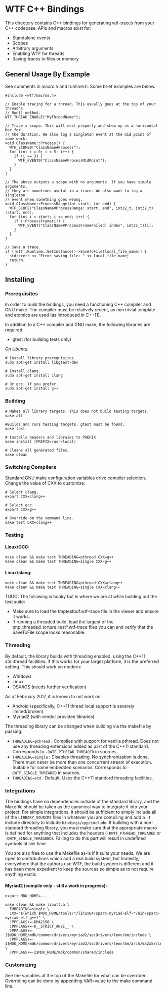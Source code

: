 WTF C++ Bindings
================

This directory contains C++ bindings for generating wtf-traces from your C++ codebase. APIs and macros exist for:

-   Standalone events
-   Scopes
-   Arbitrary arguments
-   Enabling WTF for threads
-   Saving traces to files or memory

General Usage By Example
------------------------

See comments in macro.h and runtime.h. Some brief examples are below.

    #include <wtf/macros.h>

    // Enable tracing for a thread. This usually goes at the top of your thread's
    // Run() method.
    WTF_THREAD_ENABLE("MyThreadName");

    // Trace a scope. This will nest properly and show up as a horizontal bar for
    // the duration. We also log a singleton event at the mid point of some work.
    void ClassName::Process() {
      WTF_SCOPE0("ClassName#Process");
      for (int i = 0; i < 5; i++) {
        if (i == 3) {
          WTF_EVENT0("ClassName#ProcessMidPoint");
        }
      }
    }

    // The above outputs a scope with no arguments. If you have simple arguments,
    // they are sometimes useful in a trace. We also want to log a singleton
    // event when something goes wrong.
    void ClassName::ProcessRange(int start, int end) {
      WTF_SCOPE("ClassName#ProcessRange: start, end", int32_t, int32_t)(start, end);
      for (int i = start; i <= end; i++) {
        if (!ProcessFrame(i)) {
          WTF_EVENT("ClassName#ProcessFrameFailed: index", int32_t)(i);
        }
      }
    }

    // Save a trace.
    if (!wtf::Runtime::GetInstance()->SaveToFile(local_file_name)) {
      std::cerr << "Error saving file: " << local_file_name;
      return;
    }

Installing
----------

### Prerequisites

In order to build the bindings, you need a functioning C++ compiler and GNU make. The compiler must be relatively recent, as non trivial template and atomics are used (as introduced in C++11).

In addition to a C++ compiler and GNU make, the following libraries are required:

-   gtest (for building tests only)

*On Ubuntu:*

    # Install library prerequisites.
    sudo apt-get install libgtest-dev

    # Install clang.
    sudo apt-get install clang

    # Or gcc, if you prefer.
    sudo apt-get install g++

### Building

    # Makes all library targets. This does not build testing targets.
    make all

    #Builds and runs testing targets. gtest must be found.
    make test

    # Installs headers and libraies to PREFIX
    make install [PREFIX=/usr/local]

    # Cleans all generated files.
    make clean

### Switching Compilers

Standard GNU make configuration variables drive compiler selection. Change the value of CXX to customize:

    # Select clang.
    export CXX=clang++

    # Select gcc.
    export CXX=g++

    # Override on the command line.
    make test CXX=clang++

### Testing

#### Linux/GCC:

    make clean && make test THREADING=pthread CXX=g++
    make clean && make test THREADING=single CXX=g++

#### Linux/clang:

    make clean && make test THREADING=pthread CXX=clang++
    make clean && make test THREADING=single CXX=clang++

TODO: The following is hoaky but is where we are at while building out the test suite:

-   Make sure to load the tmptestbuf.wtf-trace file in the viewer and ensure it works.
-   If running a threaded build, load the largest of the tmp\_threaded\_torture\_test\*.wtf-trace files you can and verify that the SaveToFile scope looks reasonable.

### Threading

By default, the library builds with threading enabled, using the C++11 std::thread facilities. If this works for your target platform, it is the preferred setting. This should work on modern:

-   Windows
-   Linux
-   OSX/iOS (needs further verification)

As of February 2017, it is known to not work on:

-   Android (specifically, C++11 thread local support is severely limited/broken)
-   Myriad2 (with vendor provided libraries)

The threading library can be changed when building via the makefile by passing:

-   `THREADING=pthread` : Compiles with support for vanilla pthread. Does not use any threading extensions added as part of the C++11 standard. Corresponds to `-DWTF_PTHREAD_THREADED` in sources.
-   `THREADING=single` : Disables threading. No synchronization is done. There must never be more than one concurrent stream of execution. Suitable for some embedded scenarios. Corresponds to `-DWTF_SINGLE_THREADED` in sources.
-   `THREADING=std` : Default. Uses the C++11 standard threading facilities.

### Integrations

The bindings have no dependencies outside of the standard library, and the Makefile should be taken as the canonical way to integrate it into your project. For simple integrations, it should be sufficient to simply include all of the `LIBRARY_SOURCES` files in whatever you are compiling and add a `-I` include directory to include `bindings/cpp/include`. If building with a non-standard threading library, you must make sure that the appropriate macro is defined for anything that includes the headers (`-DWTF_PTHREAD_THREADED` or `-DWTF_SINGLE_THREADED`). Failing to do this part will result in undefined symbols at link time.

You are also free to use the Makefile as-is if it suits your needs. We are open to contributions which add a real build system, but honestly, everywhere that the authors use WTF, the build system is different and it has been more expedient to keep the sources so simple as to not require anything exotic.

#### Myriad2 (compile only - still a work in progress):

    export MDK_HOME=...

    make clean && make libwtf.a \
      THREADING=single \
      CXX="$(which $MDK_HOME/tools/*/linux64/sparc-myriad-elf-*/bin/sparc-myriad-elf-g++)" \
      CPPFLAGS+=-DMA2150 \
      CPPFLAGS+=-U__STRICT_ANSI__ \
      CPPFLAGS+=-I$MDK_HOME/mdk/common/drivers/myriad2/socDrivers/leon/bm/include \
      CPPFLAGS+=-I$MDK_HOME/mdk/common/drivers/myriad2/socDrivers/leon/bm/arch/ma2x5x/include \
      CPPFLAGS+=-I$MDK_HOME/mdk/common/shared/include

### Customizing

See the variables at the top of the Makefile for what can be overriden. Overriding can be done by appending VAR=value to the make command line.
